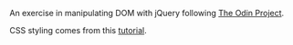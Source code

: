 An exercise in manipulating DOM with jQuery following [The Odin Project](http://www.theodinproject.com/javascript-and-jquery/manipulating-the-dom-with-jquery).

CSS styling comes from this [tutorial](http://inspirationalpixels.com/tutorials/creating-tabs-with-html-css-and-jquery#step-css).
